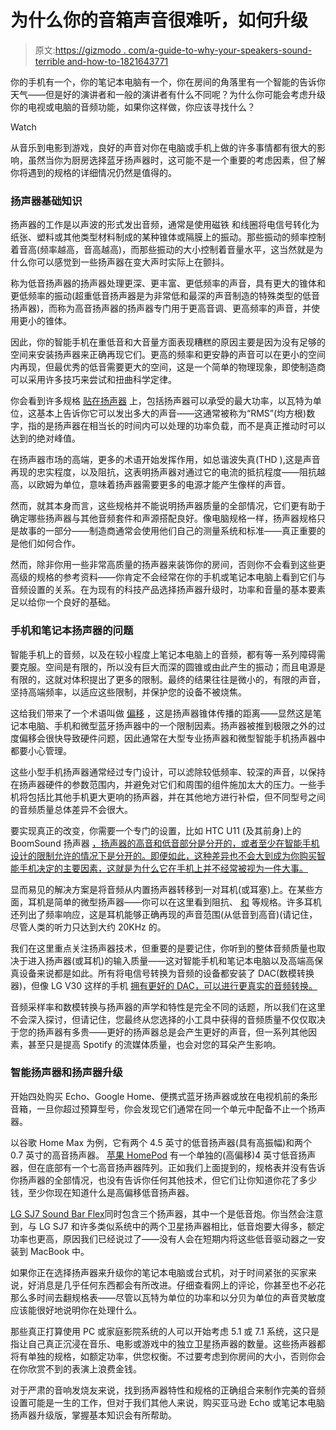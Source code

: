 # 为什么你的音箱声音很难听，如何升级

> 原文:[https://gizmodo . com/a-guide-to-why-your-speakers-sound-terrible and-how-to-1821643771](https://gizmodo.com/a-guide-to-why-your-speakers-sound-terrible-and-how-to-1821643771)

你的手机有一个，你的笔记本电脑有一个，你在房间的角落里有一个智能的告诉你天气——但是好的演讲者和一般的演讲者有什么不同呢？为什么你可能会考虑升级你的电视或电脑的音频功能，如果你这样做，你应该寻找什么？

Watch

从音乐到电影到游戏，良好的声音对你在电脑或手机上做的许多事情都有很大的影响，虽然当你为厨房选择蓝牙扬声器时，这可能不是一个重要的考虑因素，但了解你将遇到的规格的详细情况仍然是值得的。

### **扬声器基础知识**

扬声器的工作是以声波的形式发出音频，通常是使用磁铁 和线圈将电信号转化为纸张、塑料或其他类型材料制成的某种锥体或隔膜上的振动。那些振动的频率控制着音高(频率越高，音高越高)，而那些振动的大小控制着音量水平，这当然就是为什么你可以感觉到一些扬声器在变大声时实际上在颤抖。

称为低音扬声器的扬声器处理更深、更丰富、更低频率的声音，具有更大的锥体和更低频率的振动(超重低音扬声器是为非常低和最深的声音制造的特殊类型的低音扬声器)，而称为高音扬声器的扬声器专门用于更高音调、更高频率的声音，并使用更小的锥体。

因此，你的智能手机在重低音和大音量方面表现糟糕的原因主要是因为没有足够的空间来安装扬声器来正确再现它们。更高的频率和更安静的声音可以在更小的空间内再现，但最优秀的低音需要更大的空间，这是一个简单的物理现象，即使制造商可以采用许多技巧来尝试和扭曲科学定律。

你会看到许多规格 [贴在扬声器](https://spinditty.com/instruments-gear/Speaker-Watt) 上，包括扬声器可以承受的最大功率，以瓦特为单位，这基本上告诉你它可以发出多大的声音——这通常被称为“RMS”(均方根)数字，指的是扬声器在相当长的时间内可以处理的功率负载，而不是真正推动时可以达到的绝对峰值。

在扬声器市场的高端，更多的术语开始发挥作用，如总谐波失真(THD ),这是声音再现的忠实程度，以及阻抗，这表明扬声器对通过它的电流的抵抗程度——阻抗越高，以欧姆为单位，意味着扬声器需要更多的电源才能产生像样的声音。

然而，就其本身而言，这些规格并不能说明扬声器质量的全部情况，它们更有助于确定哪些扬声器与其他音频套件和声源搭配良好。像电脑规格一样，扬声器规格只是故事的一部分——制造商通常会使用他们自己的测量系统和标准——真正重要的是他们如何合作。

然而，除非你用一些非常高质量的扬声器来装饰你的房间，否则你不会看到这些更高级的规格的参考资料——你肯定不会经常在你的手机或笔记本电脑上看到它们与音频设置的关系。在为现有的科技产品选择扬声器升级时，功率和音量的基本要素足以给你一个良好的基础。

### **手机和笔记本扬声器的问题**

智能手机上的音频，以及在较小程度上笔记本电脑上的音频，都有等一系列障碍需要克服。空间是有限的，所以没有巨大而深的圆锥或由此产生的振动；而且电源是有限的，这就对体积提出了更多的限制。最终的结果往往是微小的，有限的声音，坚持高端频率，以适应这些限制，并保护您的设备不被烧焦。

这给我们带来了一个术语叫做 [偏移](https://en.wikipedia.org/wiki/Excursion_(audio)) ，这是扬声器锥体传播的距离——显然这是笔记本电脑、手机和微型蓝牙扬声器中的一个限制因素。扬声器被推到极限之外的过度偏移会很快导致硬件问题，因此通常在大型专业扬声器和微型智能手机扬声器中都要小心管理。

这些小型手机扬声器通常经过专门设计，可以滤除较低频率、较深的声音，以保持在扬声器硬件的参数范围内，并避免对它们和周围的组件施加太大的压力。一些手机将包括比其他手机更大更响的扬声器，并在其他地方进行补偿，但不同型号之间的音频质量总体差异不会很大。

要实现真正的改变，你需要一个专门的设置，比如 HTC U11 (及其前身)上的 BoomSound 扬声器 [，扬声器的高音和低音部分是分开的，或者至少在智能手机设计的限制允许的情况下是分开的。即便如此，这种差异也不会大到成为你购买智能手机决定的主要因素，这就是为什么它在手机上并不经常被视为一件大事。](http://www.htc.com/us/smartphones/htc-u11/)

显而易见的解决方案是将音频从内置扬声器转移到一对耳机(或耳塞)上。在某些方面，耳机是简单的微型扬声器——你可以在这里看到阻抗、 [和](http://www.shure.com/americas/support/find-an-answer/understanding-earphone-headphone-specifications) 等规格。许多耳机还列出了频率响应，这是耳机能够正确再现的声音范围(从低音到高音)(请记住，尽管人类的听力只达到大约 20KHz 的。

我们在这里重点关注扬声器技术，但重要的是要记住，你听到的整体音频质量也取决于进入扬声器(或耳机)的输入质量——这对智能手机和笔记本电脑以及高端高保真设备来说都是如此。所有将电信号转换为音频的设备都安装了 DAC(数模转换器)，但像 LG V30 这样的手机 [拥有更好的 DAC，可以进行更真实的音频转换。](https://gizmodo.com/the-lg-v30-sold-its-soul-for-mainstream-appeal-but-hey-1798581732)

音频采样率和数模转换与扬声器的声学和特性是完全不同的话题，所以我们在这里不会深入探讨，但请记住，您最终从您选择的小工具中获得的音频质量不仅仅取决于您的扬声器有多贵——更好的扬声器总是会产生更好的声音，但一系列其他因素，甚至只是提高 Spotify 的流媒体质量，也会对您的耳朵产生影响。

### **智能扬声器和扬声器升级**

开始四处购买 Echo、Google Home、便携式蓝牙扬声器或放在电视机前的条形音箱，一旦你超过预算型号，你会发现它们通常在同一个单元中配备不止一个扬声器。

以谷歌 Home Max 为例，它有两个 4.5 英寸的低音扬声器(具有高振幅)和两个 0.7 英寸的高音扬声器。 [苹果 HomePod](https://gizmodo.com/apple-delays-homepod-speaker-release-to-early-2018-1820547318) 有一个单独的(高偏移)4 英寸低音扬声器，但在底部有一个七高音扬声器阵列。正如我们上面提到的，规格表并没有告诉你扬声器的全部情况，也没有告诉你任何其他技术，但它们让你知道你花了多少钱，至少你现在知道什么是高偏移低音扬声器。

[LG SJ7 Sound Bar Flex](https://gizmodo.com/the-lg-sound-bar-flex-is-good-new-fangled-modular-fun-1797274181)同时包含三个扬声器，其中一个是低音炮。你当然会注意到，与 LG SJ7 和许多类似系统中的两个卫星扬声器相比，低音炮要大得多，额定功率也更高，原因我们已经说过了——没有人会在短期内将这些低音驱动器之一安装到 MacBook 中。

如果你正在选择扬声器来升级你的笔记本电脑或台式机，对于时间紧张的买家来说，好消息是几乎任何东西都会有所改进。仔细查看网上的评论，你甚至也不必花那么多时间去翻规格表——尽管以瓦特为单位的功率和以分贝为单位的声音灵敏度应该能很好地说明你在处理什么。

那些真正打算使用 PC 或家庭影院系统的人可以开始考虑 5.1 或 7.1 系统，这只是指让自己真正沉浸在音乐、电影或游戏中的独立卫星扬声器的数量。这些扬声器都将有单独的规格，如额定功率，供您权衡。不过要考虑到你房间的大小，否则你会在你欣赏不到的表演上浪费金钱。

对于严肃的音响发烧友来说，找到扬声器特性和规格的正确组合来制作完美的音频设置可能是一生的工作，但对于我们其他人来说，购买亚马逊 Echo 或笔记本电脑扬声器升级版，掌握基本知识会有所帮助。